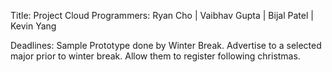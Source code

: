 Title: Project Cloud 
Programmers: Ryan Cho | Vaibhav Gupta | Bijal Patel | Kevin Yang

Deadlines:
Sample Prototype done by Winter Break. Advertise to a selected major prior to winter break. Allow them to register following christmas.
